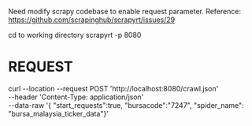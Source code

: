Need modify scrapy codebase to enable request parameter.
Reference: https://github.com/scrapinghub/scrapyrt/issues/29

cd to working directory
scrapyrt -p 8080

# REQUEST

curl --location --request POST 'http://localhost:8080/crawl.json' \
--header 'Content-Type: application/json' \
--data-raw '{ "start_requests":true, "bursacode":"7247", "spider_name": "bursa_malaysia_ticker_data"}'
